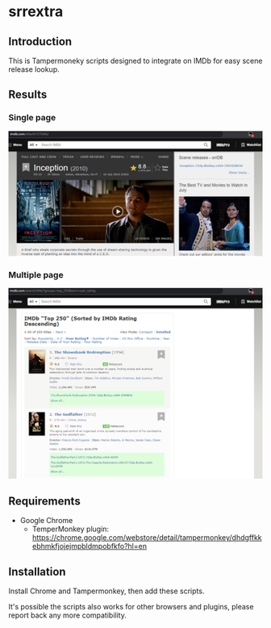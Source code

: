 # srrextra

## Introduction
This is Tampermoneky scripts designed to integrate on IMDb for easy scene release lookup.

## Results

### Single page

![Single](img/single.png)

### Multiple page

![Multiple](img/multiple.png)

## Requirements
- Google Chrome
    - TemperMonkey plugin:
	https://chrome.google.com/webstore/detail/tampermonkey/dhdgffkkebhmkfjojejmpbldmpobfkfo?hl=en

## Installation
Install Chrome and Tampermonkey, then add these scripts.

It's possible the scripts also works for other browsers and plugins, please report back any more compatibility.
